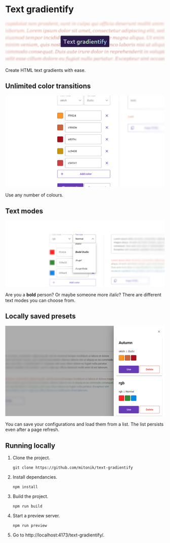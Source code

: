 # Text gradientify

![](./docs/main-page.png)

Create HTML text gradients with ease.

## Unlimited color transitions

![](./docs/colors.png)

Use any number of colours.

## Text modes

![](./docs/text-mode.png)

Are you a 𝐛𝐨𝐥𝐝 person? Or maybe someone more 𝑖𝑡𝑎𝑙𝑖𝑐? There are different text modes you can choose from.

## Locally saved presets

![](./docs/sidebar.png)

You can save your configurations and load them from a list. The list persists even after a page refresh.

## Running locally

1. Clone the project.

   ```
   git clone https://github.com/mitonik/text-gradientify
   ```

2. Install dependancies.

   ```
   npm install
   ```

3. Build the project.

   ```
   npm run build
   ```

4. Start a preview server.

   ```
   npm run preview
   ```

5. Go to http://localhost:4173/text-gradientify/.
